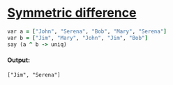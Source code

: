 [1]: https://rosettacode.org/wiki/Symmetric_difference

# [Symmetric difference][1]

```ruby
var a = ["John", "Serena", "Bob", "Mary", "Serena"]
var b = ["Jim", "Mary", "John", "Jim", "Bob"]
say (a ^ b -> uniq)
```

#### Output:
```
["Jim", "Serena"]
```
